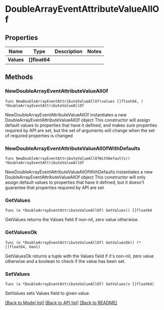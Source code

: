 # DoubleArrayEventAttributeValueAllOf

## Properties

Name | Type | Description | Notes
------------ | ------------- | ------------- | -------------
**Values** | **[]float64** |  | 

## Methods

### NewDoubleArrayEventAttributeValueAllOf

`func NewDoubleArrayEventAttributeValueAllOf(values []float64, ) *DoubleArrayEventAttributeValueAllOf`

NewDoubleArrayEventAttributeValueAllOf instantiates a new DoubleArrayEventAttributeValueAllOf object
This constructor will assign default values to properties that have it defined,
and makes sure properties required by API are set, but the set of arguments
will change when the set of required properties is changed

### NewDoubleArrayEventAttributeValueAllOfWithDefaults

`func NewDoubleArrayEventAttributeValueAllOfWithDefaults() *DoubleArrayEventAttributeValueAllOf`

NewDoubleArrayEventAttributeValueAllOfWithDefaults instantiates a new DoubleArrayEventAttributeValueAllOf object
This constructor will only assign default values to properties that have it defined,
but it doesn't guarantee that properties required by API are set

### GetValues

`func (o *DoubleArrayEventAttributeValueAllOf) GetValues() []float64`

GetValues returns the Values field if non-nil, zero value otherwise.

### GetValuesOk

`func (o *DoubleArrayEventAttributeValueAllOf) GetValuesOk() (*[]float64, bool)`

GetValuesOk returns a tuple with the Values field if it's non-nil, zero value otherwise
and a boolean to check if the value has been set.

### SetValues

`func (o *DoubleArrayEventAttributeValueAllOf) SetValues(v []float64)`

SetValues sets Values field to given value.



[[Back to Model list]](../README.md#documentation-for-models) [[Back to API list]](../README.md#documentation-for-api-endpoints) [[Back to README]](../README.md)


